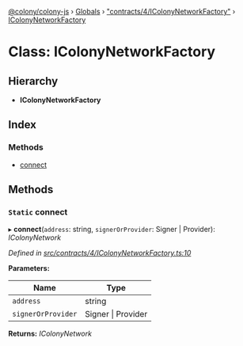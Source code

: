 [@colony/colony-js](../README.md) › [Globals](../globals.md) › ["contracts/4/IColonyNetworkFactory"](../modules/_contracts_4_icolonynetworkfactory_.md) › [IColonyNetworkFactory](_contracts_4_icolonynetworkfactory_.icolonynetworkfactory.md)

# Class: IColonyNetworkFactory

## Hierarchy

* **IColonyNetworkFactory**

## Index

### Methods

* [connect](_contracts_4_icolonynetworkfactory_.icolonynetworkfactory.md#static-connect)

## Methods

### `Static` connect

▸ **connect**(`address`: string, `signerOrProvider`: Signer | Provider): *IColonyNetwork*

*Defined in [src/contracts/4/IColonyNetworkFactory.ts:10](https://github.com/JoinColony/colonyJS/blob/2830301/src/contracts/4/IColonyNetworkFactory.ts#L10)*

**Parameters:**

Name | Type |
------ | ------ |
`address` | string |
`signerOrProvider` | Signer &#124; Provider |

**Returns:** *IColonyNetwork*
